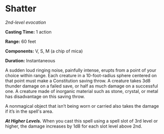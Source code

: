 <title>Shatter</title>

# Shatter

_2nd-level evocation_

**Casting Time:** 1 action

**Range:** 60 feet

**Components:** V, S, M (a chip of mica)

**Duration:** Instantaneous

A sudden loud ringing noise, painfully
intense, erupts from a point of your choice
within range. Each creature in a
10-foot-radius sphere centered on that point
must make a Constitution saving throw. A
creature takes 3d8 thunder damage on a failed
save, or half as much damage on a successful
one. A creature made of inorganic material
such as stone, crystal, or metal has
disadvantage on this saving
throw.

A nonmagical object that isn’t being worn or
carried also takes the damage if it’s in the
spell's area.

_**At Higher Levels.**_ When you cast this
spell using a spell slot of 3rd level or
higher, the damage increases by 1d8 for each
slot level above 2nd.




